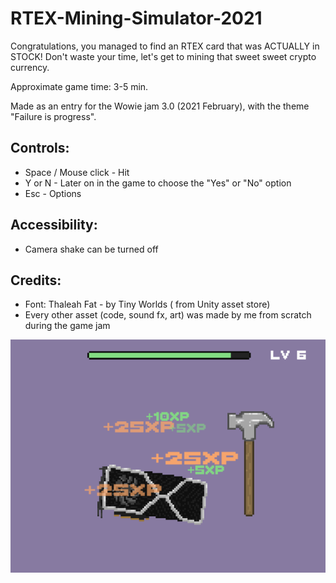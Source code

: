 # RTEX-Mining-Simulator-2021

Congratulations, you managed to find an RTEX card that was ACTUALLY in STOCK! Don't waste your time, let's get to mining that sweet sweet crypto currency.

Approximate game time: 3-5 min.

Made as an entry for the Wowie jam 3.0 (2021 February), with the theme "Failure is progress".

## Controls: 

* Space / Mouse click - Hit
* Y or N - Later on in the game to choose the "Yes" or "No" option
* Esc - Options

## Accessibility: 

* Camera shake can be turned off

## Credits:

* Font:  Thaleah Fat - by Tiny Worlds ( from Unity asset store)
* Every other asset (code, sound fx, art) was made by me from scratch during the game jam

![](gameplayScreenshot.PNG)
